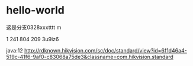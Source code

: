# hello-world
这是分支0328xxxtttt m


1 241 804 209
3u9iz6


java:12
http://rdknown.hikvision.com/sc/doc/standard/view?id=6f1d46a4-519c-41f6-9af0-c83068a75de3&classname=com.hikvision.standard
